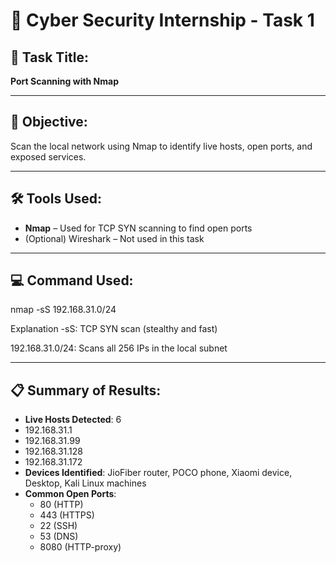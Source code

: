 # 🚀 Cyber Security Internship - Task 1

## 📝 Task Title:
**Port Scanning with Nmap**

---

## 🎯 Objective:
Scan the local network using Nmap to identify live hosts, open ports, and exposed services.

---

## 🛠️ Tools Used:
- **Nmap** – Used for TCP SYN scanning to find open ports
- (Optional) Wireshark – Not used in this task

---

## 💻 Command Used:
nmap -sS 192.168.31.0/24

Explanation
  -sS: TCP SYN scan (stealthy and fast)

   192.168.31.0/24: Scans all 256 IPs in the local subnet


---

## 📋 Summary of Results:
- **Live Hosts Detected**: 6
- 192.168.31.1
- 192.168.31.99
- 192.168.31.128
- 192.168.31.172
- **Devices Identified**: JioFiber router, POCO phone, Xiaomi device, Desktop, Kali Linux machines
- **Common Open Ports**:
  - 80 (HTTP)
  - 443 (HTTPS)
  - 22 (SSH)
  - 53 (DNS)
  - 8080 (HTTP-proxy)

